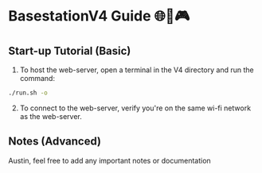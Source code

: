 # BasestationV4 Guide 🌐📡🎮

## Start-up Tutorial (Basic)
1. To host the web-server, open a terminal in the V4 directory and run the command:
```bash
./run.sh -o
```
2. To connect to the web-server, verify you're on the same wi-fi network as the web-server.

## Notes (Advanced)
Austin, feel free to add any important notes or documentation
